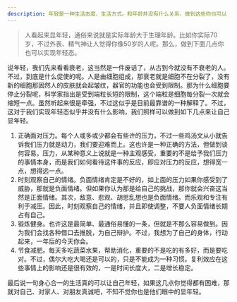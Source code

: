 ```yaml
---
description: 年轻是一种生活态度，生活方式。和年龄并没有什么关系，做到这些你也可以
---
```

> 人看起来显年轻，通俗来说就是实际年龄大于生理年龄。比如你实际70岁，不过外表、精气神让人觉得你像50岁的人呢。那么，做到下面几点你也可以实现年轻态。

说年轻，我们先来看看衰老，这当然是一件废话了，从古到今就没有不衰老的人。不过，到底是什么促使的呢。人是由细胞组成，那衰老就是细胞不在分裂了，没有新的细胞那固然人的皮肤就会起皱纹，器官的功能也会受到限制。那为什么细胞要停止分裂呢，科学家指出是受到端粒长短的限制，这个端粒是细胞每分裂一次就会缩短一点。虽然听起来很是牵强，不过这似乎是目前最靠谱的一种解释了。不过，这对于我们实现年轻态似乎并没有什么影响，我们照样可以做到如下几点来让自己显年轻。

1. 正确面对压力。每个人或多或少都会有些许的压力，不过一些鸡汤文从小就告诉我们压力就是动力，我们要迎难而上。这也许是一种正确的方法，但做到谈何容易。压力，从某种意义上说就是一种主观感受，重要的不是给予我们压力的事情本身，而是我们如何看待这件事的反应，即应对压力的反应，想得宽一点，想得远一点。
2. 时刻观察自己的情绪。负面情绪肯定是不好的，如上面的压力如果你感受到了威胁，那就是负面情绪。但如果你认为那是给自己的挑战，那你就会兴奋这当然是正面情绪。其次，敌意、悲观、胡思乱想也是负面情绪。而乐观和专注有利于减压。因此，时刻观察自己的情绪，并且即使调整，不要人负面情绪长期占有自己。
3. 锻炼健身。也许这是最简单、最通俗易懂的一条，但就是不那么容易做到。因为我们会找各种借口去推脱，为自己辩护。不过，我想为了自己的身体，行动起来，一年后的今天你会。
4. 节食减肥。每天多吃蔬菜水果，帮助消化，重要的不是吃的有多好，而是要吃对。不过，偶尔大吃大喝还是可以的，只是不能成为一种习惯。复利效应在这些事情上的影响还是很有效的，一是时间长度大，二是增长稳定。

最后说一句身心合一的生活真的可以让自己年轻，如果这几点你觉得都有困难，那就对自己、对家人、对朋友真诚吧，不知不觉你也是他们眼中的显年轻。